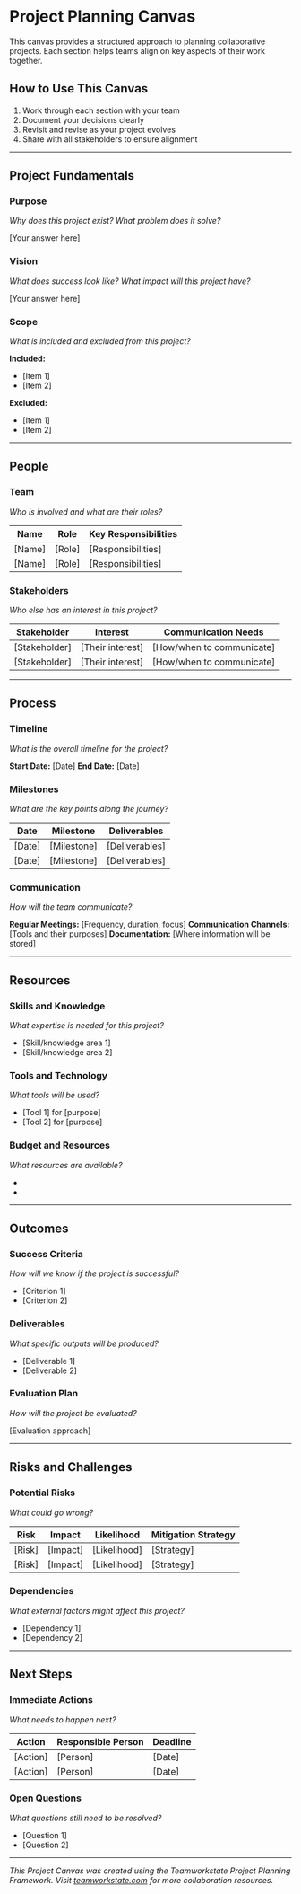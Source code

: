 # Project Planning Canvas

This canvas provides a structured approach to planning collaborative projects. Each section helps teams align on key aspects of their work together.

## How to Use This Canvas

1. Work through each section with your team
2. Document your decisions clearly
3. Revisit and revise as your project evolves
4. Share with all stakeholders to ensure alignment

---

## Project Fundamentals

### Purpose
*Why does this project exist? What problem does it solve?*

[Your answer here]

### Vision
*What does success look like? What impact will this project have?*

[Your answer here]

### Scope
*What is included and excluded from this project?*

**Included:**
- [Item 1]
- [Item 2]

**Excluded:**
- [Item 1]
- [Item 2]

---

## People

### Team
*Who is involved and what are their roles?*

| Name | Role | Key Responsibilities |
|------|------|----------------------|
| [Name] | [Role] | [Responsibilities] |
| [Name] | [Role] | [Responsibilities] |

### Stakeholders
*Who else has an interest in this project?*

| Stakeholder | Interest | Communication Needs |
|-------------|----------|---------------------|
| [Stakeholder] | [Their interest] | [How/when to communicate] |
| [Stakeholder] | [Their interest] | [How/when to communicate] |

---

## Process

### Timeline
*What is the overall timeline for the project?*

**Start Date:** [Date]
**End Date:** [Date]

### Milestones
*What are the key points along the journey?*

| Date | Milestone | Deliverables |
|------|-----------|--------------|
| [Date] | [Milestone] | [Deliverables] |
| [Date] | [Milestone] | [Deliverables] |

### Communication
*How will the team communicate?*

**Regular Meetings:** [Frequency, duration, focus]
**Communication Channels:** [Tools and their purposes]
**Documentation:** [Where information will be stored]

---

## Resources

### Skills and Knowledge
*What expertise is needed for this project?*

- [Skill/knowledge area 1]
- [Skill/knowledge area 2]

### Tools and Technology
*What tools will be used?*

- [Tool 1] for [purpose]
- [Tool 2] for [purpose]

### Budget and Resources
*What resources are available?*

- [Resource 1]: [Details]
- [Resource 2]: [Details]

---

## Outcomes

### Success Criteria
*How will we know if the project is successful?*

- [Criterion 1]
- [Criterion 2]

### Deliverables
*What specific outputs will be produced?*

- [Deliverable 1]
- [Deliverable 2]

### Evaluation Plan
*How will the project be evaluated?*

[Evaluation approach]

---

## Risks and Challenges

### Potential Risks
*What could go wrong?*

| Risk | Impact | Likelihood | Mitigation Strategy |
|------|--------|------------|---------------------|
| [Risk] | [Impact] | [Likelihood] | [Strategy] |
| [Risk] | [Impact] | [Likelihood] | [Strategy] |

### Dependencies
*What external factors might affect this project?*

- [Dependency 1]
- [Dependency 2]

---

## Next Steps

### Immediate Actions
*What needs to happen next?*

| Action | Responsible Person | Deadline |
|--------|---------------------|----------|
| [Action] | [Person] | [Date] |
| [Action] | [Person] | [Date] |

### Open Questions
*What questions still need to be resolved?*

- [Question 1]
- [Question 2]

---

*This Project Canvas was created using the Teamworkstate Project Planning Framework. Visit [teamworkstate.com](https://teamworkstate.com) for more collaboration resources.*
